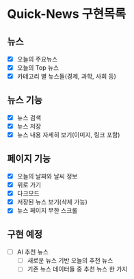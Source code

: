 # Quick-News 구현목록

## 뉴스
- [x] 오늘의 주요뉴스
- [x] 오늘의 Top 뉴스
- [x] 카테고리 별 뉴스들(경제, 과학, 사회 등)

## 뉴스 기능
- [x] 뉴스 검색
- [x] 뉴스 저장
- [x] 뉴스 내용 자세히 보기(이미지, 링크 포함)

## 페이지 기능
- [x] 오늘의 날짜와 날씨 정보
- [x] 위로 가기
- [x] 다크모드
- [x] 저장된 뉴스 보기(삭제 가능)
- [x] 뉴스 페이지 무한 스크롤

## 구현 예정
- [ ] AI 추천 뉴스
    - [ ] 새로운 뉴스 기반 오늘의 추천 뉴스
    - [ ] 기존 뉴스 데이터들 중 추천 뉴스 한 가지
